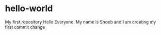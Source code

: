 # hello-world
My first repository
Hello Everyone. My name is Shoeb and I am creating my first commit change
